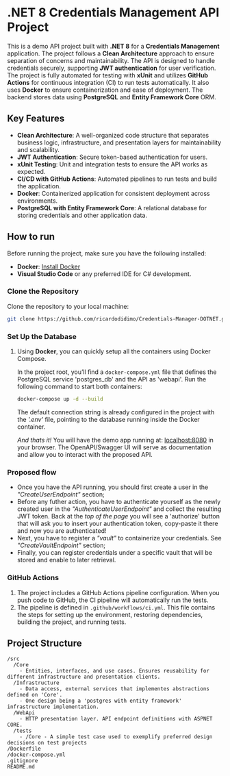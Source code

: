 # .NET 8 Credentials Management API Project

This is a demo API project built with **.NET 8** for a **Credentials Management** application. The project follows a **Clean Architecture** approach to ensure separation of concerns and maintainability. The API is designed to handle credentials securely, supporting **JWT authentication** for user verification. The project is fully automated for testing with **xUnit** and utilizes **GitHub Actions** for continuous integration (CI) to run tests automatically. It also uses **Docker** to ensure containerization and ease of deployment. The backend stores data using **PostgreSQL** and **Entity Framework Core** ORM.

## Key Features

- **Clean Architecture**: A well-organized code structure that separates business logic, infrastructure, and presentation layers for maintainability and scalability.
- **JWT Authentication**: Secure token-based authentication for users.
- **xUnit Testing**: Unit and integration tests to ensure the API works as expected.
- **CI/CD with GitHub Actions**: Automated pipelines to run tests and build the application.
- **Docker**: Containerized application for consistent deployment across environments.
- **PostgreSQL with Entity Framework Core**: A relational database for storing credentials and other application data.

## How to run

Before running the project, make sure you have the following installed:
- **Docker**: [Install Docker](https://www.docker.com/get-started)
- **Visual Studio Code** or any preferred IDE for C# development.

### Clone the Repository

Clone the repository to your local machine:

```bash
git clone https://github.com/ricardodidimo/Credentials-Manager-DOTNET.git
```

### Set Up the Database

1. Using **Docker**, you can quickly setup all the containers using Docker Compose.

   In the project root, you’ll find a `docker-compose.yml` file that defines the PostgreSQL service 'postgres_db' and the API as 'webapi'. Run the following command to start both containers:

   ```bash
   docker-compose up -d --build
   ```

   The default connection string is already configured in the project with the *'.env'* file, pointing to the database running inside the Docker container.

   *And thats it!* You will have the demo app running at: [localhost:8080](http://localhost:8080) in your browser. The OpenAPI/Swagger UI will serve as documentation and allow you to interact with the proposed API.

### Proposed flow
  - Once you have the API running, you should first create a user in the *"CreateUserEndpoint"* section;
  - Before any futher action, you have to authenticate yourself as the newly created user in the *"AuthenticateUserEndpoint"* and collect the resulting JWT token. Back at the *top of the page* you will
    see a 'authorize' button that will ask you to insert your authentication token, copy-paste it there and now you are authenticated!
  - Next, you have to register a *"vault"* to containerize your credentials. See *"CreateVaultEndpoint"* section;
  - Finally, you can register credentials under a specific vault that will be stored and enable to later retrieval.

### GitHub Actions

1. The project includes a GitHub Actions pipeline configuration. When you push code to GitHub, the CI pipeline will automatically run the tests.
2. The pipeline is defined in `.github/workflows/ci.yml`. This file contains the steps for setting up the environment, restoring dependencies, building the project, and running tests.

## Project Structure

```
/src
  /Core
    - Entities, interfaces, and use cases. Ensures reusability for different infrastructure and presentation clients. 
  /Infrastructure
    - Data access, external services that implementes abstractions defined on 'Core'.
    - One design being a 'postgres with entity framework' infrastructure implementation.
  /WebApi
    - HTTP presentation layer. API endpoint definitions with ASPNET CORE.
  /tests
    - /Core - A simple test case used to exemplify preferred design decisions on test projects
/Dockerfile
/docker-compose.yml
.gitignore
README.md
```
